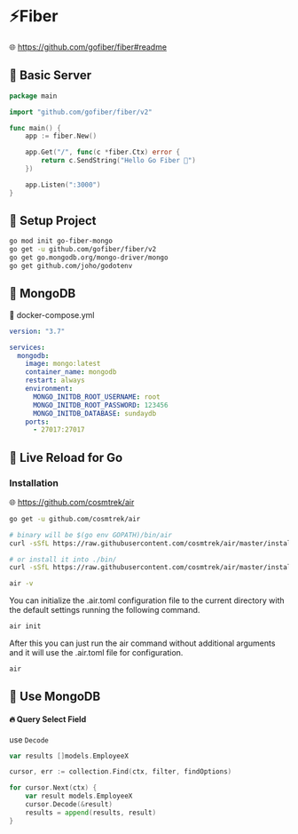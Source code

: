# ⚡Fiber

🌐 https://github.com/gofiber/fiber#readme

## 🚀 Basic Server

```go
package main

import "github.com/gofiber/fiber/v2"

func main() {
    app := fiber.New()

    app.Get("/", func(c *fiber.Ctx) error {
        return c.SendString("Hello Go Fiber 🚀")
    })

    app.Listen(":3000")
}

```

## 🚀 Setup Project

```sh
go mod init go-fiber-mongo
go get -u github.com/gofiber/fiber/v2
go get go.mongodb.org/mongo-driver/mongo
go get github.com/joho/godotenv
```

## 🚀 MongoDB

📄 docker-compose.yml

```yml
version: "3.7"

services:
  mongodb:
    image: mongo:latest
    container_name: mongodb
    restart: always
    environment:
      MONGO_INITDB_ROOT_USERNAME: root
      MONGO_INITDB_ROOT_PASSWORD: 123456
      MONGO_INITDB_DATABASE: sundaydb
    ports:
      - 27017:27017
```

## 🚀 Live Reload for Go

### Installation

🌐 https://github.com/cosmtrek/air

```sh
go get -u github.com/cosmtrek/air
```

```sh
# binary will be $(go env GOPATH)/bin/air
curl -sSfL https://raw.githubusercontent.com/cosmtrek/air/master/install.sh | sh -s -- -b $(go env GOPATH)/bin

# or install it into ./bin/
curl -sSfL https://raw.githubusercontent.com/cosmtrek/air/master/install.sh | sh -s

air -v
```

You can initialize the .air.toml configuration file to the current directory with the default settings running the following command.

```sh
air init
```

After this you can just run the air command without additional arguments and it will use the .air.toml file for configuration.

```sh
air
```

## 🚀 Use MongoDB

#### 🔥 Query Select Field
use `Decode` 
```go
var results []models.EmployeeX

cursor, err := collection.Find(ctx, filter, findOptions)

for cursor.Next(ctx) {
    var result models.EmployeeX
    cursor.Decode(&result)
    results = append(results, result)
}
```
